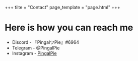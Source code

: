 +++
tilte = "Contact"
page_template = "page.html"
+++

# Here is how you can reach me
- Discord - 『PingalツPie』#6964
- Telegram - @PingalPie
- Instagram - [PingalPie](https://instagram.com/pingalpie)

